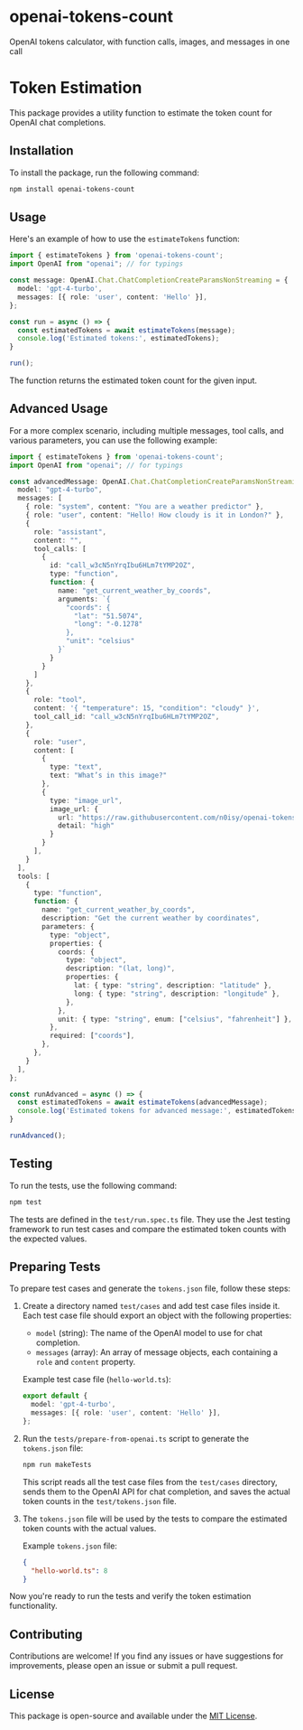 # openai-tokens-count
OpenAI tokens calculator, with function calls, images, and messages in one call

# Token Estimation

This package provides a utility function to estimate the token count for OpenAI chat completions.

## Installation

To install the package, run the following command:

```bash
npm install openai-tokens-count
```

## Usage

Here's an example of how to use the `estimateTokens` function:

```typescript
import { estimateTokens } from 'openai-tokens-count';
import OpenAI from "openai"; // for typings

const message: OpenAI.Chat.ChatCompletionCreateParamsNonStreaming = {
  model: 'gpt-4-turbo',
  messages: [{ role: 'user', content: 'Hello' }],
};

const run = async () => {
  const estimatedTokens = await estimateTokens(message);
  console.log('Estimated tokens:', estimatedTokens);
}

run();
```

The function returns the estimated token count for the given input.

## Advanced Usage

For a more complex scenario, including multiple messages, tool calls, and various parameters, you can use the following example:

```typescript
import { estimateTokens } from 'openai-tokens-count';
import OpenAI from "openai"; // for typings

const advancedMessage: OpenAI.Chat.ChatCompletionCreateParamsNonStreaming = {
  model: "gpt-4-turbo",
  messages: [
    { role: "system", content: "You are a weather predictor" },
    { role: "user", content: "Hello! How cloudy is it in London?" },
    {
      role: "assistant",
      content: "",
      tool_calls: [
        {
          id: "call_w3cN5nYrqIbu6HLm7tYMP2OZ",
          type: "function",
          function: {
            name: "get_current_weather_by_coords",
            arguments: `{
              "coords": {
                "lat": "51.5074",
                "long": "-0.1278"
              },
              "unit": "celsius"
            }`
          }
        }
      ]
    },
    {
      role: "tool",
      content: '{ "temperature": 15, "condition": "cloudy" }',
      tool_call_id: "call_w3cN5nYrqIbu6HLm7tYMP2OZ",
    },
    {
      role: "user",
      content: [
        {
          type: "text",
          text: "What’s in this image?"
        },
        {
          type: "image_url",
          image_url: {
            url: "https://raw.githubusercontent.com/n0isy/openai-tokens-count/master/tests/__fixtures__/1t-512x512.png",
            detail: "high"
          }
        }
      ],
    }
  ],
  tools: [
    {
      type: "function",
      function: {
        name: "get_current_weather_by_coords",
        description: "Get the current weather by coordinates",
        parameters: {
          type: "object",
          properties: {
            coords: {
              type: "object",
              description: "(lat, long)",
              properties: {
                lat: { type: "string", description: "latitude" },
                long: { type: "string", description: "longitude" },
              },
            },
            unit: { type: "string", enum: ["celsius", "fahrenheit"] },
          },
          required: ["coords"],
        },
      },
    }
  ],
};

const runAdvanced = async () => {
  const estimatedTokens = await estimateTokens(advancedMessage);
  console.log('Estimated tokens for advanced message:', estimatedTokens);
}

runAdvanced();
```

## Testing

To run the tests, use the following command:

```bash
npm test
```

The tests are defined in the `test/run.spec.ts` file. They use the Jest testing framework to run test cases and compare the estimated token counts with the expected values.

## Preparing Tests

To prepare test cases and generate the `tokens.json` file, follow these steps:

1. Create a directory named `test/cases` and add test case files inside it. Each test case file should export an object with the following properties:
    - `model` (string): The name of the OpenAI model to use for chat completion.
    - `messages` (array): An array of message objects, each containing a `role` and `content` property.

   Example test case file (`hello-world.ts`):
   ```typescript
   export default {
     model: 'gpt-4-turbo',
     messages: [{ role: 'user', content: 'Hello' }],
   };
   ```

2. Run the `tests/prepare-from-openai.ts` script to generate the `tokens.json` file:

   ```bash
   npm run makeTests
   ```

   This script reads all the test case files from the `test/cases` directory, sends them to the OpenAI API for chat completion, and saves the actual token counts in the `test/tokens.json` file.

3. The `tokens.json` file will be used by the tests to compare the estimated token counts with the actual values.

   Example `tokens.json` file:
   ```json
   {
     "hello-world.ts": 8
   }
   ```

Now you're ready to run the tests and verify the token estimation functionality.

## Contributing

Contributions are welcome! If you find any issues or have suggestions for improvements, please open an issue or submit a pull request.

## License

This package is open-source and available under the [MIT License](LICENSE).
